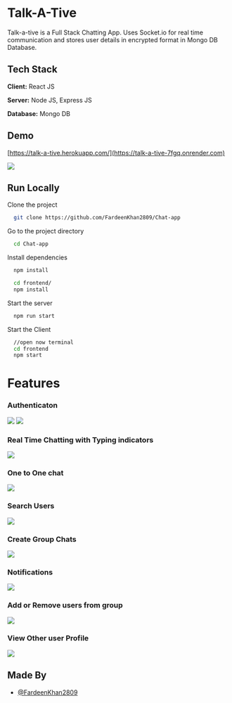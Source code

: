 
# Talk-A-Tive

Talk-a-tive is a Full Stack Chatting App.
Uses Socket.io for real time communication and stores user details in encrypted format in Mongo DB Database.
## Tech Stack

**Client:** React JS

**Server:** Node JS, Express JS

**Database:** Mongo DB
  
## Demo

[https://talk-a-tive.herokuapp.com/](https://talk-a-tive-7fgq.onrender.com)

![](https://github.com/FardeenKhan2809/Chat-app/blob/main/screenshots/group%20%2B%20notif.PNG)
## Run Locally

Clone the project

```bash
  git clone https://github.com/FardeenKhan2809/Chat-app
```

Go to the project directory

```bash
  cd Chat-app
```

Install dependencies

```bash
  npm install
```

```bash
  cd frontend/
  npm install
```

Start the server

```bash
  npm run start
```
Start the Client

```bash
  //open now terminal
  cd frontend
  npm start
```

  
# Features

### Authenticaton
![](https://github.com/FardeenKhan2809/Chat-app/blob/main/screenshots/login.PNG)
![](https://github.com/FardeenKhan2809/Chat-app/blob/main/screenshots/signup.PNG)
### Real Time Chatting with Typing indicators
![](https://github.com/FardeenKhan2809/Chat-app/blob/main/screenshots/real-time.PNG)
### One to One chat
![](https://github.com/FardeenKhan2809/Chat-app/blob/main/screenshots/mainscreen.PNG)
### Search Users
![](https://github.com/FardeenKhan2809/Chat-app/blob/main/screenshots/search.PNG)
### Create Group Chats
![](https://github.com/FardeenKhan2809/Chat-app/blob/main/screenshots/new%20grp.PNG)
### Notifications 
![](https://github.com/FardeenKhan2809/Chat-app/blob/main/screenshots/group%20%2B%20notif.PNG)
### Add or Remove users from group
![](https://github.com/FardeenKhan2809/Chat-app/blob/main/screenshots/add%20rem.PNG)
### View Other user Profile
![](https://github.com/FardeenKhan2809/Chat-app/blob/main/screenshots/profile.PNG)
## Made By

- [@FardeenKhan2809](https://github.com/FardeenKhan2809)

  
